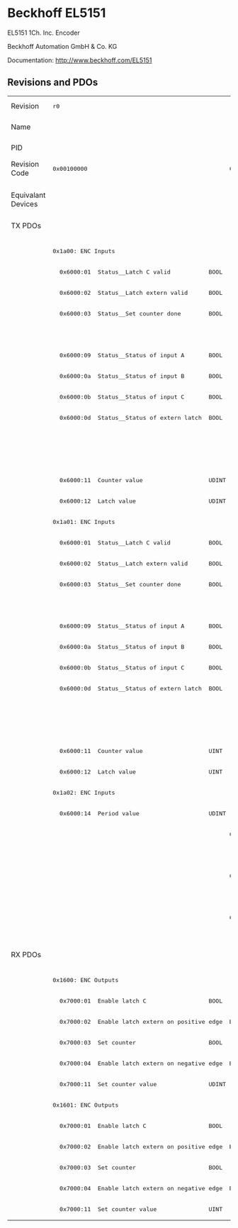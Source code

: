 # Beckhoff EL5151

EL5151 1Ch. Inc. Encoder

Beckhoff Automation GmbH & Co. KG

Documentation: <a href="http://www.beckhoff.com/EL5151">http://www.beckhoff.com/EL5151</a>

## Revisions and PDOs
<table>
<tr >
<td class="first">Revision</td>
<td ><pre>r0</pre></td>
<td ><pre>r1</pre></td>
<td ><pre>r2</pre></td>
<td ><pre>r3</pre></td>
<td ><pre>r4</pre></td>
<td ><pre>r5</pre></td>
<td ><pre>r6</pre></td>
<td ><pre>r7</pre></td>
<td ><pre>r8</pre></td>
<td ><pre>r9</pre></td>
<td ><pre>r10</pre></td>
<td ><pre>r11</pre></td>
<td ><pre>r9979</pre></td>
</tr>
<tr >
<td class="first">Name</td>
<td  colspan=13 align="center"><pre>EL5151 1Ch. Inc. Encoder</pre></td>
</tr>
<tr >
<td class="first">PID</td>
<td  colspan=13 align="center"><pre>0x141f3052</pre></td>
</tr>
<tr >
<td class="first">Revision Code</td>
<td ><pre>0x00100000</pre></td>
<td ><pre>0x00110000</pre></td>
<td ><pre>0x00120000</pre></td>
<td ><pre>0x00130000</pre></td>
<td ><pre>0x00140000</pre></td>
<td ><pre>0x00150000</pre></td>
<td ><pre>0x00160000</pre></td>
<td ><pre>0x00170000</pre></td>
<td ><pre>0x00180000</pre></td>
<td ><pre>0x00190000</pre></td>
<td ><pre>0x001a0000</pre></td>
<td ><pre>0x001b0000</pre></td>
<td ><pre>0x270b0000</pre></td>
</tr>
<tr >
<td class="first">Equivalant Devices</td>
<td ></td>
<td  colspan=3 align="center"><pre><a href="EL5151-0080">EL5151-0080 r0</a></pre></td>
<td ><pre><a href="EL5151-0080">EL5151-0080 r1</a><br/><a href="EL5151-0080">EL5151-0080 r2</a><br/><a href="EL5151-0080">EL5151-0080 r3</a><br/><a href="EL5151-0080">EL5151-0080 r4</a></pre></td>
<td  colspan=4 align="center"></td>
<td  colspan=2 align="center"><pre><a href="EJ5151">EJ5151 r0</a><br/><a href="EL5151-0080">EL5151-0080 r5</a></pre></td>
<td ></td>
<td ><pre><a href="EL5101">EL5101 r9979</a><br/><a href="EL5101">EL5101 r9979</a></pre></td>
</tr>
<tr class="txpdo pdosection">
<td class="first" rowspan=35 valign=top>TX PDOs</td>
<td colspan=12 align="left"></td>
<td><pre>: </pre></td>
<td></td>
</tr>
<tr class="txpdo pdosection">
<td  colspan=12 align="left"><pre>0x1a00: ENC Inputs</pre></td>
<td ></td>
</tr>
<tr class="txpdo">
<td ><pre>  0x6000:01  Status__Latch C valid           BOOL</pre></td>
<td  colspan=3 align="left"><pre>  0x6000:01  Latch C valid                   BOOL</pre></td>
<td  colspan=8 align="left"><pre>  0x6000:01  Status__Latch C valid           BOOL</pre></td>
<td ></td>
</tr>
<tr class="txpdo">
<td ><pre>  0x6000:02  Status__Latch extern valid      BOOL</pre></td>
<td  colspan=3 align="left"><pre>  0x6000:02  Latch extern valid              BOOL</pre></td>
<td  colspan=8 align="left"><pre>  0x6000:02  Status__Latch extern valid      BOOL</pre></td>
<td ></td>
</tr>
<tr class="txpdo">
<td ><pre>  0x6000:03  Status__Set counter done        BOOL</pre></td>
<td  colspan=3 align="left"><pre>  0x6000:03  Set counter done                BOOL</pre></td>
<td  colspan=8 align="left"><pre>  0x6000:03  Status__Set counter done        BOOL</pre></td>
<td ></td>
</tr>
<tr class="txpdo">
<td ></td>
<td  colspan=3 align="left"><pre>  0x6000:08  Extrapolation stall             BOOL</pre></td>
<td  colspan=8 align="left"><pre>  0x6000:08  Status__Extrapolation stall     BOOL</pre></td>
<td ></td>
</tr>
<tr class="txpdo">
<td ><pre>  0x6000:09  Status__Status of input A       BOOL</pre></td>
<td  colspan=3 align="left"><pre>  0x6000:09  Status of input A               BOOL</pre></td>
<td  colspan=8 align="left"><pre>  0x6000:09  Status__Status of input A       BOOL</pre></td>
<td ></td>
</tr>
<tr class="txpdo">
<td ><pre>  0x6000:0a  Status__Status of input B       BOOL</pre></td>
<td  colspan=3 align="left"><pre>  0x6000:0a  Status of input B               BOOL</pre></td>
<td  colspan=8 align="left"><pre>  0x6000:0a  Status__Status of input B       BOOL</pre></td>
<td ></td>
</tr>
<tr class="txpdo">
<td ><pre>  0x6000:0b  Status__Status of input C       BOOL</pre></td>
<td  colspan=3 align="left"><pre>  0x6000:0b  Status of input C               BOOL</pre></td>
<td  colspan=8 align="left"><pre>  0x6000:0b  Status__Status of input C       BOOL</pre></td>
<td ></td>
</tr>
<tr class="txpdo">
<td ><pre>  0x6000:0d  Status__Status of extern latch  BOOL</pre></td>
<td  colspan=3 align="left"><pre>  0x6000:0d  Status of extern latch          BOOL</pre></td>
<td  colspan=8 align="left"><pre>  0x6000:0d  Status__Status of extern latch  BOOL</pre></td>
<td ></td>
</tr>
<tr class="txpdo">
<td  colspan=9 align="left"></td>
<td  colspan=3 align="left"><pre>  0x6000:0e  Status__Sync error              BOOL</pre></td>
<td ></td>
</tr>
<tr class="txpdo">
<td  colspan=9 align="left"></td>
<td  colspan=3 align="left"><pre>  0x6000:10  Status__TxPDO Toggle            BOOL</pre></td>
<td ></td>
</tr>
<tr class="txpdo">
<td  colspan=12 align="left"><pre>  0x6000:11  Counter value                   UDINT</pre></td>
<td ></td>
</tr>
<tr class="txpdo">
<td  colspan=12 align="left"><pre>  0x6000:12  Latch value                     UDINT</pre></td>
<td ></td>
</tr>
<tr class="txpdo pdosection">
<td  colspan=12 align="left"><pre>0x1a01: ENC Inputs</pre></td>
<td ></td>
</tr>
<tr class="txpdo">
<td ><pre>  0x6000:01  Status__Latch C valid           BOOL</pre></td>
<td  colspan=3 align="left"><pre>  0x6000:01  Latch C valid                   BOOL</pre></td>
<td  colspan=8 align="left"><pre>  0x6000:01  Status__Latch C valid           BOOL</pre></td>
<td ></td>
</tr>
<tr class="txpdo">
<td ><pre>  0x6000:02  Status__Latch extern valid      BOOL</pre></td>
<td  colspan=3 align="left"><pre>  0x6000:02  Latch extern valid              BOOL</pre></td>
<td  colspan=8 align="left"><pre>  0x6000:02  Status__Latch extern valid      BOOL</pre></td>
<td ></td>
</tr>
<tr class="txpdo">
<td ><pre>  0x6000:03  Status__Set counter done        BOOL</pre></td>
<td  colspan=3 align="left"><pre>  0x6000:03  Set counter done                BOOL</pre></td>
<td  colspan=8 align="left"><pre>  0x6000:03  Status__Set counter done        BOOL</pre></td>
<td ></td>
</tr>
<tr class="txpdo">
<td ></td>
<td  colspan=3 align="left"><pre>  0x6000:08  Extrapolation stall             BOOL</pre></td>
<td  colspan=8 align="left"><pre>  0x6000:08  Status__Extrapolation stall     BOOL</pre></td>
<td ></td>
</tr>
<tr class="txpdo">
<td ><pre>  0x6000:09  Status__Status of input A       BOOL</pre></td>
<td  colspan=3 align="left"><pre>  0x6000:09  Status of input A               BOOL</pre></td>
<td  colspan=8 align="left"><pre>  0x6000:09  Status__Status of input A       BOOL</pre></td>
<td ></td>
</tr>
<tr class="txpdo">
<td ><pre>  0x6000:0a  Status__Status of input B       BOOL</pre></td>
<td  colspan=3 align="left"><pre>  0x6000:0a  Status of input B               BOOL</pre></td>
<td  colspan=8 align="left"><pre>  0x6000:0a  Status__Status of input B       BOOL</pre></td>
<td ></td>
</tr>
<tr class="txpdo">
<td ><pre>  0x6000:0b  Status__Status of input C       BOOL</pre></td>
<td  colspan=3 align="left"><pre>  0x6000:0b  Status of input C               BOOL</pre></td>
<td  colspan=8 align="left"><pre>  0x6000:0b  Status__Status of input C       BOOL</pre></td>
<td ></td>
</tr>
<tr class="txpdo">
<td ><pre>  0x6000:0d  Status__Status of extern latch  BOOL</pre></td>
<td  colspan=3 align="left"><pre>  0x6000:0d  Status of extern latch          BOOL</pre></td>
<td  colspan=8 align="left"><pre>  0x6000:0d  Status__Status of extern latch  BOOL</pre></td>
<td ></td>
</tr>
<tr class="txpdo">
<td  colspan=9 align="left"></td>
<td  colspan=3 align="left"><pre>  0x6000:0e  Status__Sync error              BOOL</pre></td>
<td ></td>
</tr>
<tr class="txpdo">
<td  colspan=9 align="left"></td>
<td  colspan=3 align="left"><pre>  0x6000:10  Status__TxPDO Toggle            BOOL</pre></td>
<td ></td>
</tr>
<tr class="txpdo">
<td  colspan=12 align="left"><pre>  0x6000:11  Counter value                   UINT</pre></td>
<td ></td>
</tr>
<tr class="txpdo">
<td  colspan=12 align="left"><pre>  0x6000:12  Latch value                     UINT</pre></td>
<td ></td>
</tr>
<tr class="txpdo pdosection">
<td  colspan=5 align="left"><pre>0x1a02: ENC Inputs</pre></td>
<td  colspan=4 align="left"><pre>0x1a02: ENC Inputs 2</pre></td>
<td  colspan=3 align="left"><pre>0x1a02: ENC Inputs</pre></td>
<td ></td>
</tr>
<tr class="txpdo">
<td  colspan=12 align="left"><pre>  0x6000:14  Period value                    UDINT</pre></td>
<td ></td>
</tr>
<tr class="txpdo pdosection">
<td ></td>
<td  colspan=4 align="left"><pre>0x1a03: ENC Inputs</pre></td>
<td  colspan=4 align="left"><pre>0x1a03: ENC Inputs 2</pre></td>
<td  colspan=3 align="left"><pre>0x1a03: ENC Inputs</pre></td>
<td ></td>
</tr>
<tr class="txpdo">
<td ></td>
<td  colspan=11 align="left"><pre>  0x6000:13  Frequency value                 UDINT</pre></td>
<td ></td>
</tr>
<tr class="txpdo pdosection">
<td ></td>
<td  colspan=4 align="left"><pre>0x1a04: ENC Inputs</pre></td>
<td  colspan=4 align="left"><pre>0x1a04: ENC Inputs 3</pre></td>
<td  colspan=3 align="left"><pre>0x1a04: ENC Inputs</pre></td>
<td ></td>
</tr>
<tr class="txpdo">
<td ></td>
<td  colspan=11 align="left"><pre>  0x6000:16  Timestamp                       ULINT</pre></td>
<td ></td>
</tr>
<tr class="txpdo pdosection">
<td ></td>
<td  colspan=4 align="left"><pre>0x1a05: ENC Inputs</pre></td>
<td  colspan=4 align="left"><pre>0x1a05: ENC Inputs 3</pre></td>
<td  colspan=3 align="left"><pre>0x1a05: ENC Inputs</pre></td>
<td ></td>
</tr>
<tr class="txpdo">
<td ></td>
<td  colspan=8 align="left"><pre>  0x6000:16  Timestamp                       DWORD</pre></td>
<td  colspan=3 align="left"><pre>  0x6000:16  Timestamp                       UDINT</pre></td>
<td ></td>
</tr>
<tr class="rxpdo pdosection">
<td class="first" rowspan=13 valign=top>RX PDOs</td>
<td colspan=12 align="left"></td>
<td><pre>: </pre></td>
<td></td>
</tr>
<tr class="rxpdo pdosection">
<td  colspan=12 align="left"><pre>0x1600: ENC Outputs</pre></td>
<td ></td>
</tr>
<tr class="rxpdo">
<td  colspan=4 align="left"><pre>  0x7000:01  Enable latch C                  BOOL</pre></td>
<td  colspan=8 align="left"><pre>  0x7000:01  Control__Enable latch C         BOOL</pre></td>
<td ></td>
</tr>
<tr class="rxpdo">
<td  colspan=4 align="left"><pre>  0x7000:02  Enable latch extern on positive edge  BOOL</pre></td>
<td  colspan=8 align="left"><pre>  0x7000:02  Control__Enable latch extern on positive edge  BOOL</pre></td>
<td ></td>
</tr>
<tr class="rxpdo">
<td  colspan=4 align="left"><pre>  0x7000:03  Set counter                     BOOL</pre></td>
<td  colspan=8 align="left"><pre>  0x7000:03  Control__Set counter            BOOL</pre></td>
<td ></td>
</tr>
<tr class="rxpdo">
<td  colspan=4 align="left"><pre>  0x7000:04  Enable latch extern on negative edge  BOOL</pre></td>
<td  colspan=8 align="left"><pre>  0x7000:04  Control__Enable latch extern on negative edge  BOOL</pre></td>
<td ></td>
</tr>
<tr class="rxpdo">
<td  colspan=12 align="left"><pre>  0x7000:11  Set counter value               UDINT</pre></td>
<td ></td>
</tr>
<tr class="rxpdo pdosection">
<td  colspan=12 align="left"><pre>0x1601: ENC Outputs</pre></td>
<td ></td>
</tr>
<tr class="rxpdo">
<td  colspan=4 align="left"><pre>  0x7000:01  Enable latch C                  BOOL</pre></td>
<td  colspan=8 align="left"><pre>  0x7000:01  Control__Enable latch C         BOOL</pre></td>
<td ></td>
</tr>
<tr class="rxpdo">
<td  colspan=4 align="left"><pre>  0x7000:02  Enable latch extern on positive edge  BOOL</pre></td>
<td  colspan=8 align="left"><pre>  0x7000:02  Control__Enable latch extern on positive edge  BOOL</pre></td>
<td ></td>
</tr>
<tr class="rxpdo">
<td  colspan=4 align="left"><pre>  0x7000:03  Set counter                     BOOL</pre></td>
<td  colspan=8 align="left"><pre>  0x7000:03  Control__Set counter            BOOL</pre></td>
<td ></td>
</tr>
<tr class="rxpdo">
<td  colspan=4 align="left"><pre>  0x7000:04  Enable latch extern on negative edge  BOOL</pre></td>
<td  colspan=8 align="left"><pre>  0x7000:04  Control__Enable latch extern on negative edge  BOOL</pre></td>
<td ></td>
</tr>
<tr class="rxpdo">
<td  colspan=12 align="left"><pre>  0x7000:11  Set counter value               UINT</pre></td>
<td ></td>
</tr>
</table>
